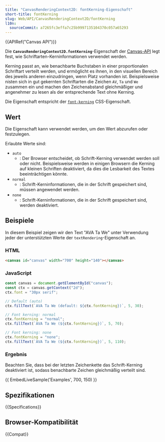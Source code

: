 ```yaml
---
title: "CanvasRenderingContext2D: fontKerning-Eigenschaft"
short-title: fontKerning
slug: Web/API/CanvasRenderingContext2D/fontKerning
l10n:
  sourceCommit: a7265fc3effa7c25b9997135104370c057a65293
---
```


{{APIRef("Canvas API")}}

Die **`CanvasRenderingContext2D.fontKerning`**-Eigenschaft der [Canvas-API](/de/docs/Web/API/Canvas_API) legt fest, wie Schriftarten-Kerninformationen verwendet werden.

Kerning passt an, wie benachbarte Buchstaben in einer proportionalen Schriftart verteilt werden, und ermöglicht es ihnen, in den visuellen Bereich des jeweils anderen einzudringen, wenn Platz vorhanden ist. Beispielsweise nisten sich in gut gekernten Schriftarten die Zeichen `AV`, `Ta` und `We` zusammen ein und machen den Zeichenabstand gleichmäßiger und angenehmer zu lesen als der entsprechende Text ohne Kerning.

Die Eigenschaft entspricht der [`font-kerning`](/de/docs/Web/CSS/font-kerning) CSS-Eigenschaft.

## Wert

Die Eigenschaft kann verwendet werden, um den Wert abzurufen oder festzulegen.

Erlaubte Werte sind:

- `auto`
  - : Der Browser entscheidet, ob Schrift-Kerning verwendet werden soll oder nicht. Beispielsweise werden in einigen Browsern die Kerning auf kleinen Schriften deaktiviert, da dies die Lesbarkeit des Textes beeinträchtigen könnte.
- `normal`
  - : Schrift-Kerninformationen, die in der Schrift gespeichert sind, müssen angewendet werden.
- `none`
  - : Schrift-Kerninformationen, die in der Schrift gespeichert sind, werden deaktiviert.

## Beispiele

In diesem Beispiel zeigen wir den Text "AVA Ta We" unter Verwendung jeder der unterstützten Werte der `textRendering`-Eigenschaft an.

### HTML

```html
<canvas id="canvas" width="700" height="140"></canvas>
```

### JavaScript

```js
const canvas = document.getElementById("canvas");
const ctx = canvas.getContext("2d");
ctx.font = "30px serif";

// Default (auto)
ctx.fillText(`AVA Ta We (default: ${ctx.fontKerning})`, 5, 30);

// Font kerning: normal
ctx.fontKerning = "normal";
ctx.fillText(`AVA Ta We (${ctx.fontKerning})`, 5, 70);

// Font kerning: none
ctx.fontKerning = "none";
ctx.fillText(`AVA Ta We (${ctx.fontKerning})`, 5, 110);
```

### Ergebnis

Beachten Sie, dass bei der letzten Zeichenkette das Schrift-Kerning deaktiviert ist, sodass benachbarte Zeichen gleichmäßig verteilt sind.

{{ EmbedLiveSample('Examples', 700, 150) }}

## Spezifikationen

{{Specifications}}

## Browser-Kompatibilität

{{Compat}}
